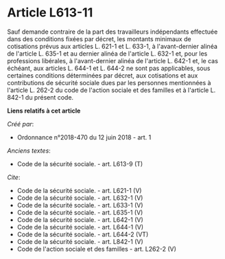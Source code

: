 # Article L613-11

Sauf demande contraire de la part des travailleurs indépendants effectuée dans des conditions fixées par décret, les montants
minimaux de cotisations prévus aux articles L. 621-1 et L. 633-1, à l'avant-dernier alinéa de l'article L. 635-1 et au
dernier alinéa de l'article L. 632-1 et, pour les professions libérales, à l'avant-dernier alinéa de l'article L. 642-1 et,
le cas échéant, aux articles L. 644-1 et L. 644-2 ne sont pas applicables, sous certaines conditions déterminées par décret,
aux cotisations et aux contributions de sécurité sociale dues par les personnes mentionnées à l'article L. 262-2 du code de
l'action sociale et des familles et à l'article L. 842-1 du présent code.

**Liens relatifs à cet article**

_Créé par_:

  - Ordonnance n°2018-470 du 12 juin 2018 - art. 1

_Anciens textes_:

  - Code de la sécurité sociale. - art. L613-9 (T)

_Cite_:

  - Code de la sécurité sociale. - art. L621-1 (V)
  - Code de la sécurité sociale. - art. L632-1 (V)
  - Code de la sécurité sociale. - art. L633-1 (V)
  - Code de la sécurité sociale. - art. L635-1 (V)
  - Code de la sécurité sociale. - art. L642-1 (V)
  - Code de la sécurité sociale. - art. L644-1 (V)
  - Code de la sécurité sociale. - art. L644-2 (VT)
  - Code de la sécurité sociale. - art. L842-1 (V)
  - Code de l'action sociale et des familles - art. L262-2 (V)
